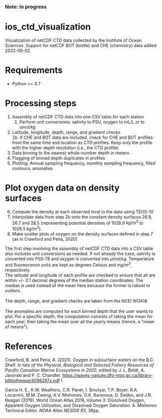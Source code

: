 ### Note: In progress

# ios_ctd_visualization
Visualization of netCDF CTD data collected by the Institute of Ocean Sciences. Support for netCDF BOT (bottle) and CHE (chemistry) data added 2022-09-02.

# Requirements
* Python >= 3.7

# Processing steps
1. Assembly of netCDF CTD data into one CSV table for each station
   1. Perform unit conversions: salinity to PSU, oxygen to mL/L or to umol/kg
2. Latitude, longitude, depth, range, and gradient checks \
   2b. If CHE and BOT data are included, check for CHE and BOT profiles from the same time and location as CTD profiles. Keep only the profile with the higher depth resolution (i.e., the CTD profile) 
3. Data binning to the nearest whole-number depth in meters
4. Flagging of binned depth duplicates in profiles
5. Plotting: Annual sampling frequency, monthly sampling frequency, filled contours, anomalies

# Plot oxygen data on density surfaces
6. Compute the density at each observed level in the data using TEOS-10
7. Interpolate data from step 2b onto the constant density surfaces 26.9, 26.7 and 26.5 (representing potential densities of 1026.9 $kg/m^3$ to 1026.5 $kg/m^3$).
8. Make scatter plots of oxygen on the density surfaces defined in step 7 (as in Crawford and Pena, 2020)

The first step involving the assembly of netCDF CTD data into a CSV table also includes unit conversions as needed. If not already the case, salinity is converted into PSS-78 and oxygen is converted into $\mu mol/kg$. Temperature and fluorescence units are kept as degrees Celsius and $mg/m^3$, respectively.
\
The latitude and longitude of each profile are checked to ensure that all are within +/- 0.1 decimal degrees of the median station coordinates. The median is used instead of the mean here because the former is robust to outliers.  
\
The depth, range, and gradient checks are taken from the NCEI WOA18.  
\
The anomalies are computed for each binned depth that the user wants to plot. For a specific depth, the computation consists of taking the mean for each year, then taking the mean over all the yearly means (hence, a "mean of means"). 

# References
Crawford, B. and Pena, A. (2021). Oxygen in subsurface waters on the B.C. Shelf. In *tate of the Physical, Biological and Selected Fishery Resources of Pacific Canadian Marine Ecosystems in 2020*, edited by J. L. Boldt, A. Javorski and P. C. Chandler. https://waves-vagues.dfo-mpo.gc.ca/library-bibliotheque/4098297x.pdf \

Garcia H. E., K.W. Weathers, C.R. Paver, I. Smolyar, T.P. Boyer, R.A. Locarnini, M.M. Zweng, A.V. Mishonov, O.K. Baranova, D. Seidov, and J.R. Reagan (2019). World Ocean Atlas 2018, Volume 3: Dissolved Oxygen, Apparent Oxygen Utilization, and Dissolved Oxygen Saturation. A. Mishonov Technical Editor. *NOAA Atlas NESDIS 83*, 38pp.
